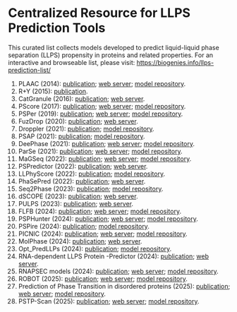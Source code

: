 
<!-- README.md is generated from README.Rmd. Please edit that file -->

# Centralized Resource for LLPS Prediction Tools

This curated list collects models developed to predict liquid-liquid
phase separation (LLPS) propensity in proteins and related properties.
For an interactive and browseable list, please visit:
<https://biogenies.info/llps-prediction-list/>

1.  PLAAC (2014):
    [publication](https://doi.org/10.1093/bioinformatics/btu310); [web
    server](http://plaac.wi.mit.edu/); [model
    repository](https://github.com/whitehead/plaac).
2.  R+Y (2015):
    [publication](https://doi.org/10.1146/annurev-biochem-060614-034325).
3.  CatGranule (2016):
    [publication](https://doi.org/10.1016/j.celrep.2016.05.076); [web
    server](http://s.tartaglialab.com/update_submission/849477/95be051a01).
4.  PScore (2017): [publication](https://doi.org/10.7554/eLife.31486);
    [web
    server](https://pound.med.utoronto.ca/~JFKlab/Software/psp.htm);
    [model repository](https://github.com/haocai1992/PScore-online).
5.  PSPer (2019):
    [publication](https://doi.org/10.1093/bioinformatics/btz274); [web
    server](https://www.bio2byte.be/b2btools/psp/); [model
    repository](https://pypi.org/project/b2bTools/).
6.  FuzDrop (2020):
    [publication](https://doi.org/10.1073/pnas.2007670117); [web
    server](https://fuzdrop.bio.unipd.it/predictor).
7.  Droppler (2021):
    [publication](https://doi.org/10.1093/bioinformatics/btab350);
    [model
    repository](https://bitbucket.org/grogdrinker/droppler/src/master/).
8.  PSAP (2021):
    [publication](https://doi.org/10.1016/j.celrep.2021.108705); [model
    repository](https://github.com/Guido497/phase-separation/tree/master/predict_using_pretrained_model).
9.  DeePhase (2021):
    [publication](https://doi.org/10.1073/pnas.2019053118); [web
    server](https://deephase.ch.cam.ac.uk/); [model
    repository](https://github.com/kadiliissaar/DeePhase/tree/main/__PREDICT).
10. ParSe (2021): [publication](https://doi.org/10.1002/pro.4756); [web
    server](https://stevewhitten.github.io/Parse_v2_web/); [model
    repository](https://github.com/stevewhitten/ParSe_v2/tree/main).
11. MaGSeq (2022): [publication](https://doi.org/10.1093/nar/gkac279);
    [web
    server](https://grapes.msl.ubc.ca/submit?session=2EC4AFB9378A65C1FFBEFFF890EA485B);
    [model repository](https://github.com/ekuec/2020_grapes_server).
12. PSPredictor (2022):
    [publication](https://doi.org/10.1186/s12859-022-04599-w); [web
    server](http://www.pkumdl.cn:8000/PSPredictor/).
13. LLPhyScore (2022):
    [publication](https://doi.org/10.3390/biom12081131); [model
    repository](https://github.com/julie-forman-kay-lab/LLPhyScore).
14. PhaSePred (2022):
    [publication](https://doi.org/10.1073/pnas.2115369119); [web
    server](http://predict.phasep.pro/).
15. Seq2Phase (2023):
    [publication](https://doi.org/10.1093/bioadv/vbad189); [model
    repository](https://github.com/IwasakiLab/Seq2Phase).
16. dSCOPE (2023): [publication](https://doi.org/10.1093/bib/bbac550);
    [web server](http://dscope.omicsbio.info/).
17. PULPS (2023): [publication](https://doi.org/10.1093/bib/bbad009);
    [web server](http://pulps.zbiolab.cn/).
18. FLFB (2024): [publication](https://doi.org/10.1002/pro.4927); [web
    server](http://bio-comp.ucas.ac.cn/onlineserver/FLFB/); [model
    repository](https://github.com/ucaszqzhang/FLFB).
19. PSPHunter (2024):
    [publication](https://doi.org/10.1038/s41467-024-46901-9); [web
    server](http://psphunter.stemcellding.org/); [model
    repository](https://github.com/jsun9003/PSPHunter).
20. PSPire (2024):
    [publication](https://doi.org/10.1038/s41467-024-46445-y); [model
    repository](https://github.com/TongjiZhanglab/PSPire).
21. PICNIC (2024):
    [publication](https://doi.org/10.1038/s41467-024-55089-x); [web
    server](https://picnic.cd-code.org/); [model
    repository](https://git.mpi-cbg.de/tothpetroczylab/picnic).
22. MolPhase (2024):
    [publication](https://doi.org/10.1038/s44318-024-00090-9); [web
    server](https://molphase.sbs.ntu.edu.sg/).
23. Opt_PredLLPs (2024):
    [publication](https://doi.org/10.1093/bib/bbae528); [model
    repository](https://github.com/Zhou-Yetong/Opt_PredLLPS).
24. RNA-dependent LLPS Protein -Predictor (2024):
    [publication](https://doi.org/10.1002/pmic.202400044); [web
    server](http://rpp.lin-group.cn/webserver.php).
25. RNAPSEC models (2024):
    [publication](https://doi.org/10.1186/s12859-024-05764-z); [web
    server](https://colab.research.google.com/drive/13n6yXMnmtuKbZ6imWzPfv4M_k3ZxVgHI#scrollTo=qoSvAlcNoqEn);
    [model repository](https://github.com/ycu-iil/RNAPSEC).
26. ROBOT (2025):
    [publication](https://doi.org/10.1186/s13059-025-03497-7); [web
    server](https://tools.tartaglialab.com/catgranule2); [model
    repository](https://github.com/tartaglialabIIT/catGRANULE2.0).
27. Prediction of Phase Transition in disordered proteins (2025):
    [publication](https://doi.org/10.1073/pnas.2417920122); [web
    server](https://colab.research.google.com/github/KULL-Centre/_2024_buelow_PSpred/blob/main/PSLab.ipynb#scrollTo=0F7WtrIChg-F);
    [model
    repository](https://github.com/KULL-Centre/_2024_buelow_PSpred/tree/main/models).
28. PSTP-Scan (2025):
    [publication](https://doi.org/10.1093/bib/bbaf171); [web
    server](http://www.pstp.online/); [model
    repository](https://github.com/Morvan98/PSTP?tab=readme-ov-file).
